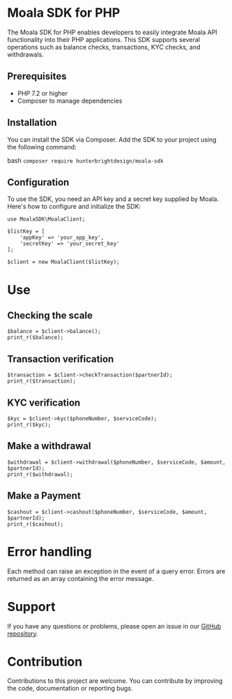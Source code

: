 # Moala SDK for PHP

The Moala SDK for PHP enables developers to easily integrate Moala API functionality into their PHP applications. This SDK supports several operations such as balance checks, transactions, KYC checks, and withdrawals.

## Prerequisites

- PHP 7.2 or higher
- Composer to manage dependencies

## Installation

You can install the SDK via Composer. Add the SDK to your project using the following command:

bash
```composer require hunterbrightdesign/moala-sdk ```

## Configuration
To use the SDK, you need an API key and a secret key supplied by Moala. Here's how to configure and initialize the SDK:

```
use MoalaSDK\MoalaClient;

$listKey = [
    'appKey' => 'your_app_key',
    'secretKey' => 'your_secret_key'
];

$client = new MoalaClient($listKey);
```

# Use

## Checking the scale
```
$balance = $client->balance();
print_r($balance);
```

## Transaction verification
```
$transaction = $client->checkTransaction($partnerId);
print_r($transaction);
```

## KYC verification
```
$kyc = $client->kyc($phoneNumber, $serviceCode);
print_r($kyc);
```

## Make a withdrawal
```
$withdrawal = $client->withdrawal($phoneNumber, $serviceCode, $amount, $partnerId);
print_r($withdrawal);
```

## Make a Payment
```
$cashout = $client->cashout($phoneNumber, $serviceCode, $amount, $partnerId);
print_r($cashout);
```

# Error handling
Each method can raise an exception in the event of a query error. Errors are returned as an array containing the error message.

# Support
If you have any questions or problems, please open an issue in our [GitHub repository](https://github.com/username/repository).

# Contribution
Contributions to this project are welcome. You can contribute by improving the code, documentation or reporting bugs.